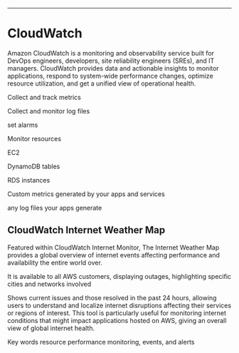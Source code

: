 
---
# CloudWatch
Amazon CloudWatch is a monitoring and observability service built for DevOps engineers, developers, site reliability engineers (SREs), and IT managers. CloudWatch provides data and actionable insights to monitor applications, respond to system-wide performance changes, optimize resource utilization, and get a unified view of operational health.



Collect and track metrics

Collect and monitor log files

set alarms

Monitor resources

EC2

DynamoDB tables

RDS instances

Custom metrics generated by your apps and services

any log files your apps generate

## CloudWatch Internet Weather Map
Featured within CloudWatch Internet Monitor, The Internet Weather Map provides a global overview of internet events affecting performance and availability the entire world over.

It is available to all AWS customers, displaying outages, highlighting specific cities and networks involved 

Shows current issues and those resolved in the past 24 hours, allowing users to understand and localize internet disruptions affecting their services or regions of interest. This tool is particularly useful for monitoring internet conditions that might impact applications hosted on AWS, giving an overall view of global internet health.







Key words
resource performance monitoring, events, and alerts